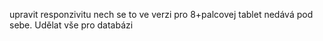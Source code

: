 upravit responzivitu nech se to ve verzi pro 8+palcovej tablet nedává pod sebe. 
Udělat vše pro databázi 
